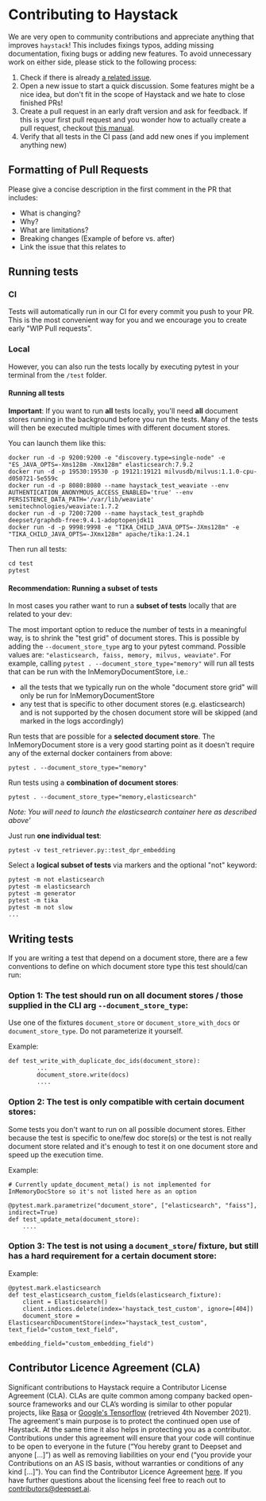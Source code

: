 # Contributing to Haystack

We are very open to community contributions and appreciate anything that improves `haystack`! This includes fixings typos, adding missing documentation, fixing bugs or adding new features.
To avoid unnecessary work on either side, please stick to the following process:

1. Check if there is already [a related issue](https://github.com/deepset-ai/haystack/issues).
2. Open a new issue to start a quick discussion. Some features might be a nice idea, but don't fit in the scope of Haystack and we hate to close finished PRs!
3. Create a pull request in an early draft version and ask for feedback. If this is your first pull request and you wonder how to actually create a pull request, checkout [this manual](https://opensource.com/article/19/7/create-pull-request-github).
4. Verify that all tests in the CI pass (and add new ones if you implement anything new)

## Formatting of Pull Requests

Please give a concise description in the first comment in the PR that includes: 
- What is changing?
- Why? 
- What are limitations?
- Breaking changes (Example of before vs. after)
- Link the issue that this relates to

## Running tests

### CI
Tests will automatically run in our CI for every commit you push to your PR. This is the most convenient way for you and we encourage you to create early "WIP Pull requests".

### Local
However, you can also run the tests locally by executing pytest in your terminal from the `/test` folder.

#### Running all tests
**Important**: If you want to run **all** tests locally, you'll need **all** document stores running in the background before you run the tests.
Many of the tests will then be executed multiple times with different document stores.

You can launch them like this:
```
docker run -d -p 9200:9200 -e "discovery.type=single-node" -e "ES_JAVA_OPTS=-Xms128m -Xmx128m" elasticsearch:7.9.2
docker run -d -p 19530:19530 -p 19121:19121 milvusdb/milvus:1.1.0-cpu-d050721-5e559c
docker run -d -p 8080:8080 --name haystack_test_weaviate --env AUTHENTICATION_ANONYMOUS_ACCESS_ENABLED='true' --env PERSISTENCE_DATA_PATH='/var/lib/weaviate' semitechnologies/weaviate:1.7.2
docker run -d -p 7200:7200 --name haystack_test_graphdb deepset/graphdb-free:9.4.1-adoptopenjdk11
docker run -d -p 9998:9998 -e "TIKA_CHILD_JAVA_OPTS=-JXms128m" -e "TIKA_CHILD_JAVA_OPTS=-JXmx128m" apache/tika:1.24.1
```
Then run all tests:
```
cd test
pytest
```

#### Recommendation: Running a subset of tests
In most cases you rather want to run a **subset of tests** locally that are related to your dev:

The most important option to reduce the number of tests in a meaningful way, is to shrink the "test grid" of document stores.
This is possible by adding the `--document_store_type` arg to your pytest command. Possible values are: `"elasticsearch, faiss, memory, milvus, weaviate"`.
For example, calling `pytest . --document_store_type="memory"` will run all tests that can be run with the InMemoryDocumentStore, i.e.: 
- all the tests that we typically run on the whole "document store grid" will only be run for InMemoryDocumentStore
- any test that is specific to other document stores (e.g. elasticsearch) and is not supported by the chosen document store will be skipped (and marked in the logs accordingly)


Run tests that are possible for a **selected document store**. The InMemoryDocument store is a very good starting point as it doesn't require any of the external docker containers from above: 
```
pytest . --document_store_type="memory"
```
Run tests using a **combination of document stores**:
```
pytest . --document_store_type="memory,elasticsearch"
```
*Note: You will need to launch the elasticsearch container here as described above'*

Just run **one individual test**:
```
pytest -v test_retriever.py::test_dpr_embedding
```
Select a **logical subset of tests** via markers and the optional "not" keyword:
```
pytest -m not elasticsearch
pytest -m elasticsearch
pytest -m generator
pytest -m tika
pytest -m not slow
...
```


## Writing tests

If you are writing a test that depend on a document store, there are a few conventions to define on which document store type this test should/can run:

### Option 1: The test should run on all document stores / those supplied in the CLI arg `--document_store_type`: 
Use one of the fixtures `document_store` or `document_store_with_docs` or `document_store_type`.
Do not parameterize it yourself. 

Example:
```
def test_write_with_duplicate_doc_ids(document_store):
        ...
        document_store.write(docs)
        ....

```

### Option 2: The test is only compatible with certain document stores: 
Some tests you don't want to run on all possible document stores. Either because the test is specific to one/few doc store(s) or the test is not really document store related and it's enough to test it on one document store and speed up the execution time.

Example:
```
# Currently update_document_meta() is not implemented for InMemoryDocStore so it's not listed here as an option

@pytest.mark.parametrize("document_store", ["elasticsearch", "faiss"], indirect=True)
def test_update_meta(document_store):
    ....
``` 

### Option 3: The test is not using a `document_store`/ fixture, but still has a hard requirement for a certain document store:

Example:
```
@pytest.mark.elasticsearch
def test_elasticsearch_custom_fields(elasticsearch_fixture):
    client = Elasticsearch()
    client.indices.delete(index='haystack_test_custom', ignore=[404])
    document_store = ElasticsearchDocumentStore(index="haystack_test_custom", text_field="custom_text_field",
                                                embedding_field="custom_embedding_field")
``` 

## Contributor Licence Agreement (CLA)

Significant contributions to Haystack require a Contributor License Agreement (CLA). CLAs are quite common among company backed open-source frameworks and our CLA’s wording is similar to other popular projects, like [Rasa](https://cla-assistant.io/RasaHQ/rasa) or [Google's Tensorflow](https://cla.developers.google.com/clas/new?domain=DOMAIN_GOOGLE&kind=KIND_INDIVIDUAL) (retrieved 4th November 2021). 
The agreement's main purpose is to protect the continued open use of Haystack. At the same time it also helps in protecting you as a contributor. Contributions under this agreement will ensure that your code will continue to be open to everyone in the future (“You hereby grant to Deepset and anyone [...]”) as well as removing liabilities on your end (“you provide your Contributions on an AS IS basis, without warranties or conditions of any kind [...]”). You can find the Contributor Licence Agreement [here](https://cla-assistant.io/deepset-ai/haystack).
If you have further questions about the licensing feel free to reach out to contributors@deepset.ai.
